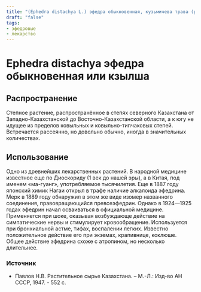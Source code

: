 ```yaml
---
title: "(Ephedra distachya L.) эфедра обыкновенная, кузьмичева трава (рус.) или кзылша (каз.)"
draft: "false"
tags:
- эфедровые
- лекарство
--- 
```

# Ephedra distachya эфедра обыкновенная или кзылша 
## Распространение
Степное растение, распространённое в степях северного Казахстана от Западно-Казахстанской до Восточно-Казахстанской области, а к югу не идущее из пределов ковыльных и ковыльно-типчаковых степей. Встречается рассеянно,  но довольно обычно, иногда в значительных количествах.
## Использование
Одно из древнейших лекарственных растений. В народной медицине известное еще по Диоскориду (1 век до нашей эры), а в Китая, под именем «ма-гуанг», употребляемое тысячилетия. Еще в 1887 году японский химик Нагаи открыл в трафе наличие алкалоида эфедрина. Мерк в 1889 году обнаружил в этом же виде изомер названного соединения, правовращающийся превсеэфедрин. Однако в 1924—1925 годах эфедрин начал осваиваться в официальной медицине. Применяется при шоке, оказывая возбуждающе действие на симпатические нервы и стимулирует кровообращение. Используется при бронхиальной астме, тифах, воспалении легких. Известно положительное действие его при экземах, крапивнице, коклюше. Общее действие эфедрина схоже с атропином, но несколько длительнее.
### Источник
* Павлов Н.В. Растительное сырье Казахстана. – М.-Л.: Изд-во АН СССР, 1947. - 552 с.
